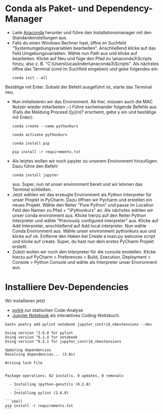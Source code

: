 # Conda als Paket- und Dependency-Manager

- Lade [Anaconda](https://www.anaconda.com) herunter und führe den Installationsmanager mit den Standardeinstellungen aus.
- Falls du einen Windows Rechner hast, öffne im Suchfeld "Systemumgebungsvariablen bearbeiten". Anschließend klicke auf das Feld Umgebungsvariablen. Wähle nun Path aus und klicke auf bearbeiten. Klicke auf Neu und füge den Pfad zu \anaconda3\Scripts hinzu, also z. B. "C:\Users\lucaslinden\anaconda3\Scripts". Als nächstes öffne das Terminal (cmd im Suchfeld eingeben) und gebe folgendes ein:
    ```shell
    conda init --all 
    ````
Bestätige mit Enter. Sobald der Befehl ausgeführt ist, starte das Terminal neu. 
- Nun initialisieren wir das Environment. Ab hier, müssen auch die MAC Nutzer wieder mitarbeiten ;-) Führe nacheinander folgende Befehle aus (Falls die Meldung Proceed ([y]/n)? erscheint, gebe y ein und bestätige mit Enter):
    ```shell
    conda create --name pythonkurs
    ````
    ```shell
    conda activate pythonkurs 
    ```
    ```shell
    conda install pip
    ```
    ```shell
    pip install -r requirements.txt
    ```
- Als letztes wollen wir noch jupyter zu unserem Environment hinzufügen. Dazu führe den Befehl
    ```shell
    conda install jupyter 
    ```
  aus. Super, nun ist unser environment bereit und wir können das Terminal schließen. 
- Jetzt wählen wir das erzeugte Environment als Python Interpreter für unser Projekt in PyCharm. Dazu öffnen wir Pycharm und erstellen ein neues Projekt. Wähle den Reiter "Pure Python" und passe im Location Feld den Namen zu Pfad + "\Pythonkurs" an. Als nächstes wählen wir unser conda environment aus. Klicke hierzu auf den Reiter Python Interpreter und wähle "Previously configured interpreter" aus. Klicke auf Add Interpreter, anschließend auf Add local interpreter. Nun wähle Conda Environment aus. Wähle unser environment pythonkurs aus und klicke auf ok. Entferne den Haken bei Create a main.py welcome script und klicke auf create. Super, du hast nun dein erstes PyCharm Projekt erstellt.
- Zulezt wollen wir noch den Interpreter für die console einstellen. Klicke hierzu auf PyCharm > Preferences > Build, Execution, Deployment > Console > Python Console und wähle als Interpreter unser Environment aus.  

# Installiere Dev-Dependencies
Wir installieren jetzt
* [pylint](https://www.pylint.org) zur statischen Code-Analyse
* [Jupyter Notebook](https://jupyter.org) als interaktives Coding-Notizbuch.
```
bash> poetry add pylint notebook jupyter_contrib_nbextensions --dev

Using version ^2.6.0 for pylint
Using version ^6.1.4 for notebook
Using version ^0.5.1 for jupyter_contrib_nbextensions

Updating dependencies
Resolving dependencies... (3.0s)

Writing lock file


Package operations: 62 installs, 0 updates, 0 removals

  - Installing ipython-genutils (0.2.0)
    ...
  - Installing pylint (2.6.0)
```
    ```shell
    pip install -r requirements.txt
    ```

